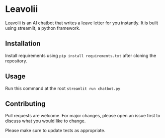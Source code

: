 # Leavolii

Leavolii is an AI chatbot that writes a leave letter for you instantly. It is built using streamlit, a python framework.

## Installation

Install requirements using ``` pip install requirements.txt ``` after cloning the repository.

## Usage

Run this command at the root ``` streamlit run chatbot.py ```

## Contributing

Pull requests are welcome. For major changes, please open an issue first
to discuss what you would like to change.

Please make sure to update tests as appropriate.
